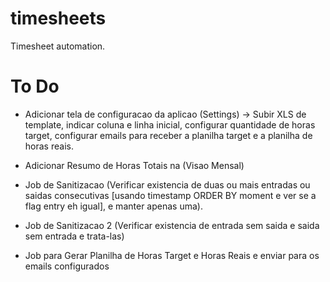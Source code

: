 # timesheets
Timesheet automation.

# To Do
- Adicionar tela de configuracao da aplicao (Settings) -> Subir XLS de template, indicar coluna e linha inicial, configurar quantidade de horas target, configurar emails para receber a planilha target e a planilha de horas reais.

- Adicionar Resumo de Horas Totais na (Visao Mensal)

- Job de Sanitizacao (Verificar existencia de duas ou mais entradas ou saidas consecutivas [usando timestamp ORDER BY moment e ver se a flag entry eh igual], e manter apenas uma).

- Job de Sanitizacao 2 (Verificar existencia de entrada sem saida e saida sem entrada e trata-las)

- Job para Gerar Planilha de Horas Target e Horas Reais e enviar para os emails configurados
